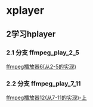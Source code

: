 # xplayer


## 2学习hplayer

### 2.1 分支 ffmpeg_play_2_5
[ffmpeg播放器6(从2-5的实现)](https://juejin.cn/post/7502329326098333705)

### 2.2 分支 ffmpeg_play_7_11

[ffmpeg播放器12(从7-11的实现)-上](https://juejin.cn/post/7504878700553060402)